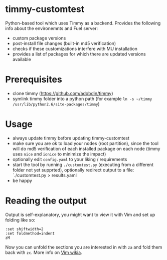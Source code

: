 # timmy-customtest
Python-based tool which uses Timmy as a backend. Provides the following info about the environemnts and Fuel server:
- custom package versions
- post-install file changes (built-in md5 verification)
- checks if these customizations interfere with MU installation
- provides a list of packages for which there are updated versions available

# Prerequisites
- clone timmy (https://github.com/adobdin/timmy)
- symlink timmy folder into a python path (for example `ln -s ~/timmy /usr/lib/python2.6/site-packages/timmy`)

# Usage
- always update timmy before updating timmy-customtest
- make sure you are ok to load your nodes (root partition), since the tool will do md5 verification of each installed package on each node (timmy uses `nice` and `ionice` to minimize the impact)
- optionally edit `config.yaml` to your liking / requirements
- start the tool by running `./customtest.py` (executing from a different folder not yet supprted), optionally redirect output to a file: `./customtest.py > results.yaml
- be happy

# Reading the output
Output is self-explanatory, you might want to view it with Vim and set up folding like so:
```
:set shiftwidth=2
:set foldmethod=indent
zM
```
Now you can unfold the sections you are interested in with `za` and fold them back with `zc`. More info on [Vim wikia](http://vim.wikia.com/wiki/Folding).

